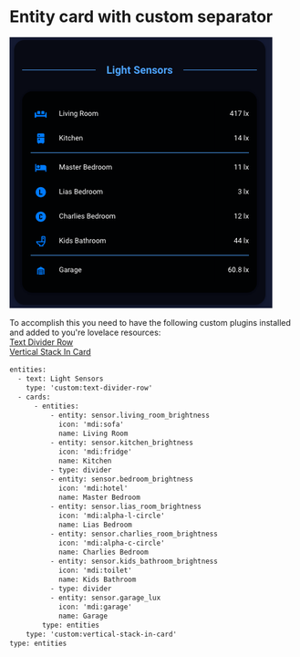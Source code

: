 # Entity card with custom separator

![](images/custom_separator.png)  

To accomplish this you need to have the following custom plugins installed and added to you're lovelace resources:  
[Text Divider Row](https://github.com/custom-cards/text-divider-row)  
[Vertical Stack In Card](https://github.com/ofekashery/vertical-stack-in-card)  

```
entities:
  - text: Light Sensors
    type: 'custom:text-divider-row'
  - cards:
      - entities:
          - entity: sensor.living_room_brightness
            icon: 'mdi:sofa'
            name: Living Room
          - entity: sensor.kitchen_brightness
            icon: 'mdi:fridge'
            name: Kitchen
          - type: divider
          - entity: sensor.bedroom_brightness
            icon: 'mdi:hotel'
            name: Master Bedroom
          - entity: sensor.lias_room_brightness
            icon: 'mdi:alpha-l-circle'
            name: Lias Bedroom
          - entity: sensor.charlies_room_brightness
            icon: 'mdi:alpha-c-circle'
            name: Charlies Bedroom
          - entity: sensor.kids_bathroom_brightness
            icon: 'mdi:toilet'
            name: Kids Bathroom
          - type: divider
          - entity: sensor.garage_lux
            icon: 'mdi:garage'
            name: Garage
        type: entities
    type: 'custom:vertical-stack-in-card'
type: entities
```
